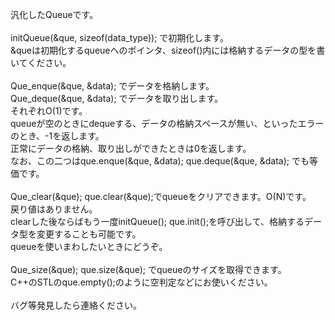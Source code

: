 汎化したQueueです。<br>
<br>
initQueue(&que, sizeof(data_type)); で初期化します。<br>
&queは初期化するqueueへのポインタ、sizeof()内には格納するデータの型を書いてください。<br>
<br>
Que_enque(&que, &data); でデータを格納します。<br>
Que_deque(&que, &data); でデータを取り出します。<br>
それぞれO(1)です。<br>
queueが空のときにdequeする、データの格納スペースが無い、といったエラーのとき、-1を返します。<br>
正常にデータの格納、取り出しができたときは0を返します。<br>
なお、この二つはque.enque(&que, &data); que.deque(&que, &data); でも等価です。<br>
<br>
Que_clear(&que); que.clear(&que);でqueueをクリアできます。O(N)です。<br>
戻り値はありません。<br>
clearした後ならばもう一度initQueue(); que.init();を呼び出して、格納するデータ型を変更することも可能です。<br>
queueを使いまわしたいときにどうぞ。<br>
<br>
Que_size(&que); que.size(&que); でqueueのサイズを取得できます。<br>
C++のSTLのque.empty();のように空判定などにお使いください。<br>
<br>
バグ等発見したら連絡ください。<br>
